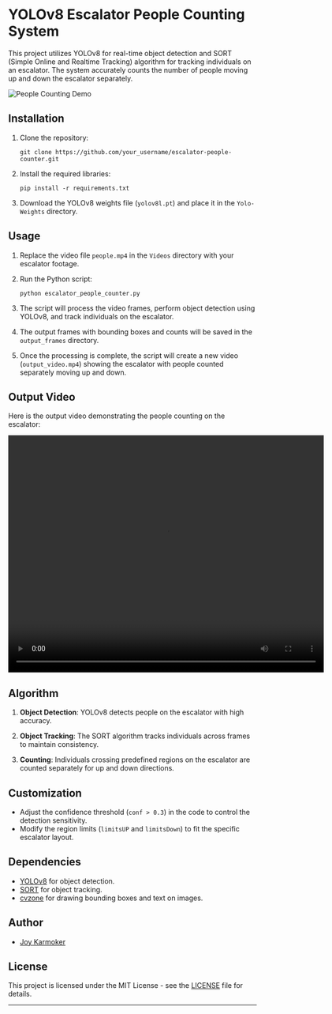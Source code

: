 # YOLOv8 Escalator People Counting System

This project utilizes YOLOv8 for real-time object detection and SORT (Simple Online and Realtime Tracking) algorithm for tracking individuals on an escalator. The system accurately counts the number of people moving up and down the escalator separately.

![People Counting Demo](demo.gif)


## Installation

1. Clone the repository:

    ```
    git clone https://github.com/your_username/escalator-people-counter.git
    ```

2. Install the required libraries:

    ```
    pip install -r requirements.txt
    ```

3. Download the YOLOv8 weights file (`yolov8l.pt`) and place it in the `Yolo-Weights` directory.

## Usage

1. Replace the video file `people.mp4` in the `Videos` directory with your escalator footage.

2. Run the Python script:

    ```
    python escalator_people_counter.py
    ```

3. The script will process the video frames, perform object detection using YOLOv8, and track individuals on the escalator.

4. The output frames with bounding boxes and counts will be saved in the `output_frames` directory.

5. Once the processing is complete, the script will create a new video (`output_video.mp4`) showing the escalator with people counted separately moving up and down.

## Output Video

Here is the output video demonstrating the people counting on the escalator:

<video width="640" height="480" controls>
  <source src="output_video.mp4" type="video/mp4">
  Your browser does not support the video tag.
</video>

## Algorithm

1. **Object Detection**: YOLOv8 detects people on the escalator with high accuracy.

2. **Object Tracking**: The SORT algorithm tracks individuals across frames to maintain consistency.

3. **Counting**: Individuals crossing predefined regions on the escalator are counted separately for up and down directions.

## Customization

- Adjust the confidence threshold (`conf > 0.3`) in the code to control the detection sensitivity.
- Modify the region limits (`limitsUP` and `limitsDown`) to fit the specific escalator layout.

## Dependencies

- [YOLOv8](https://github.com/ultralytics/yolov5) for object detection.
- [SORT](https://github.com/abewley/sort) for object tracking.
- [cvzone](https://github.com/cvzone/cvzone) for drawing bounding boxes and text on images.

## Author

- [Joy Karmoker](https://github.com/JoyKarmoker)

## License

This project is licensed under the MIT License - see the [LICENSE](LICENSE) file for details.

---

